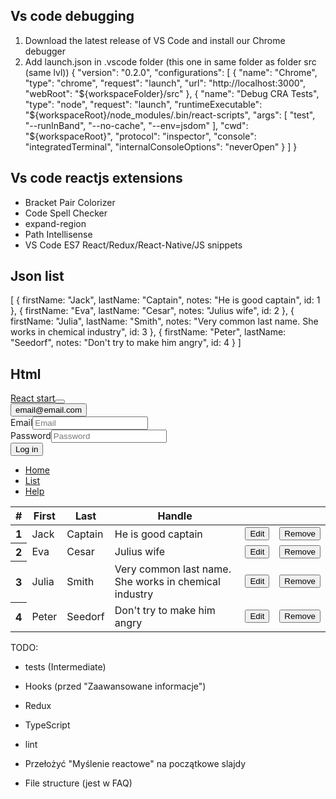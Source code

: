 ## Vs code debugging

1. Download the latest release of VS Code and install our Chrome debugger
2. Add launch.json in .vscode folder (this one in same folder as folder src (same lvl))
{
  "version": "0.2.0",
  "configurations": [
    {
      "name": "Chrome",
      "type": "chrome",
      "request": "launch",
      "url": "http://localhost:3000",
      "webRoot": "${workspaceFolder}/src"
    },
    {
      "name": "Debug CRA Tests",
      "type": "node",
      "request": "launch",
      "runtimeExecutable": "${workspaceRoot}/node_modules/.bin/react-scripts",
      "args": [
        "test",
        "--runInBand",
        "--no-cache",
        "--env=jsdom"
      ],
      "cwd": "${workspaceRoot}",
      "protocol": "inspector",
      "console": "integratedTerminal",
      "internalConsoleOptions": "neverOpen"
    }
  ]
}

## Vs code reactjs extensions

- Bracket Pair Colorizer
- Code Spell Checker
- expand-region
- Path Intellisense
- VS Code ES7 React/Redux/React-Native/JS snippets

## Json list

[
    { firstName: "Jack", lastName: "Captain", notes: "He is good captain", id: 1 },
    { firstName: "Eva", lastName: "Cesar", notes: "Julius wife", id: 2 },
    { firstName: "Julia", lastName: "Smith", notes: "Very common last name. She works in chemical industry", id: 3 },
    { firstName: "Peter", lastName: "Seedorf", notes: "Don't try to make him angry", id: 4 }
]

## Html

<div id="root">
    <div>
        <nav class="navbar navbar-expand-lg navbar-light bg-light"><a class="navbar-brand" href="#">React
                start</a><button class="navbar-toggler collapsed" type="button" data-toggle="collapse"
                data-target="#navbarNav" aria-controls="navbarNav" aria-expanded="false"
                aria-label="Toggle navigation"><span class="navbar-toggler-icon"></span></button>
            <div class="account">
                <div class="dropdown dropleft"><button class="btn btn-light dropdown-toggle" type="button"
                        id="dropdownMenu2" data-toggle="dropdown" aria-haspopup="true" aria-expanded="false">email@email.com</button>
                    <div class="dropdown-menu" aria-labelledby="dropdownMenu2">
                        <div class="row">
                            <div class="col-1"></div>
                            <div class="col-10">
                                <form>
                                    <div class="form-row">
                                        <div class="form-group row">
                                            <div><label for="input_email">Email</label><input class="form-control "
                                                    id="inputEmail4" placeholder="Email" value=""></div>
                                        </div>
                                        <div class="form-group row">
                                            <div><label for="input_psw">Password</label><input type="password"
                                                    class="form-control " id="inputEmail4" placeholder="Password"
                                                    value=""></div>
                                        </div>
                                    </div>
                                    <div class="right"><button type="submit" class="btn btn-primary margin-left">Log
                                            in</button></div>
                                </form>
                            </div>
                            <div class="col-1"></div>
                        </div>
                    </div>
                </div>
            </div>
            <div class="navbar-collapse collapse" id="navbarNav">
                <ul class="navbar-nav">
                    <li class="nav-item"><a class="nav-link" href="/">Home</a></li>
                    <li class="nav-item"><a class="nav-link" href="/list">List</a></li>
                    <li class="nav-item"><a class="nav-link" href="/help">Help</a></li>
                </ul>
            </div>
        </nav>
        <div>
            <div>
                <table class="table">
                    <thead class="thead-dark">
                        <tr>
                            <th scope="col">#</th>
                            <th scope="col">First</th>
                            <th scope="col">Last</th>
                            <th scope="col">Handle</th>
                            <th scope="col"></th>
                            <th scope="col"></th>
                        </tr>
                    </thead>
                    <tbody>
                        <tr id="row_undefined">
                            <th scope="row">1</th>
                            <td>Jack</td>
                            <td>Captain</td>
                            <td>He is good captain</td>
                            <td><button class="btn btn-info">Edit</button></td>
                            <td><button class="btn btn-danger">Remove</button></td>
                        </tr>
                        <tr id="row_undefined">
                            <th scope="row">2</th>
                            <td>Eva</td>
                            <td>Cesar</td>
                            <td>Julius wife</td>
                            <td><button class="btn btn-info">Edit</button></td>
                            <td><button class="btn btn-danger">Remove</button></td>
                        </tr>
                        <tr id="row_undefined">
                            <th scope="row">3</th>
                            <td>Julia</td>
                            <td>Smith</td>
                            <td>Very common last name. She works in chemical industry</td>
                            <td><button class="btn btn-info">Edit</button></td>
                            <td><button class="btn btn-danger">Remove</button></td>
                        </tr>
                        <tr id="row_undefined">
                            <th scope="row">4</th>
                            <td>Peter</td>
                            <td>Seedorf</td>
                            <td>Don't try to make him angry</td>
                            <td><button class="btn btn-info">Edit</button></td>
                            <td><button class="btn btn-danger">Remove</button></td>
                        </tr>
                    </tbody>
                </table>
            </div>
        </div>
    </div>
</div>


TODO: 
- tests (Intermediate)
- Hooks (przed "Zaawansowane informacje")
- Redux
- TypeScript
- lint


- Przełożyć "Myślenie reactowe" na początkowe slajdy
- File structure (jest w FAQ)

